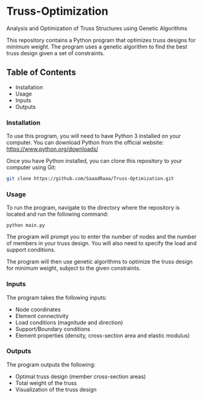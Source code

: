 # Truss-Optimization
Analysis and Optimization of Truss Structures using Genetic Algorithms

This repository contains a Python program that optimizes truss designs for minimum weight. The program uses a genetic algorithm to find the best truss design given a set of constraints.

## Table of Contents
* Installation
* Usage
* Inputs
* Outputs

### Installation
To use this program, you will need to have Python 3 installed on your computer. You can download Python from the official website: https://www.python.org/downloads/

Once you have Python installed, you can clone this repository to your computer using Git:

```bash
git clone https://github.com/SaaadRaaa/Truss-Optimization.git
```

### Usage
To run the program, navigate to the directory where the repository is located and run the following command:

```terminal
python main.py
```

The program will prompt you to enter the number of nodes and the number of members in your truss design. You will also need to specify the load and support conditions.

The program will then use genetic algorithms to optimize the truss design for minimum weight, subject to the given constraints.

### Inputs
The program takes the following inputs:

* Node coordinates
* Element connectivity
* Load conditions (magnitude and direction)
* Support/Boundary conditions
* Element properties (density, cross-section area and elastic modulus)

### Outputs
The program outputs the following:

* Optimal truss design (member cross-section areas)
* Total weight of the truss
* Visualization of the truss design
